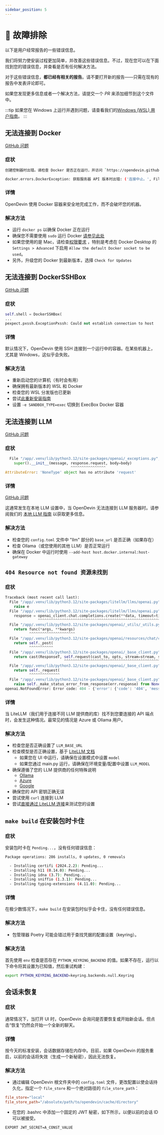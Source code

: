```yaml
---
sidebar_position: 5
---
```


# 🚧 故障排除

以下是用户经常报告的一些错误信息。

我们将努力使安装过程更加简单，并改善这些错误信息。不过，现在您可以在下面找到您的错误信息，并查看是否有任何解决方法。

对于这些错误信息，**都已经有相关的报告**。请不要打开新的报告——只需在现有的报告中发表评论即可。

如果您发现更多信息或者一个解决方法，请提交一个 *PR* 来添加细节到这个文件中。

:::tip
如果您在 Windows 上运行并遇到问题，请查看我们的[Windows (WSL) 用户指南](troubleshooting/windows)。
:::

## 无法连接到 Docker

[GitHub 问题](https://github.com/OpenDevin/OpenDevin/issues/1226)

### 症状

```bash
创建控制器时出错。请检查 Docker 是否正在运行，并访问 `https://opendevin.github.io/OpenDevin/modules/usage/troubleshooting` 获取更多调试信息。
```

```bash
docker.errors.DockerException: 获取服务器 API 版本时出错: ('连接中止。', FileNotFoundError(2, '没有这样的文件或目录'))
```

### 详情

OpenDevin 使用 Docker 容器来安全地完成工作，而不会破坏您的机器。

### 解决方法

* 运行 `docker ps` 以确保 Docker 正在运行
* 确保您不需要使用 `sudo` 运行 Docker [请参见此处](https://www.baeldung.com/linux/docker-run-without-sudo)
* 如果您使用的是 Mac，请检查[权限要求](https://docs.docker.com/desktop/mac/permission-requirements/) ，特别是考虑在 Docker Desktop 的 `Settings > Advanced` 下启用 `Allow the default Docker socket to be used`。
* 另外，升级您的 Docker 到最新版本，选择 `Check for Updates`

## 无法连接到 DockerSSHBox

[GitHub 问题](https://github.com/OpenDevin/OpenDevin/issues/1156)

### 症状

```python
self.shell = DockerSSHBox(
...
pexpect.pxssh.ExceptionPxssh: Could not establish connection to host
```

### 详情

默认情况下，OpenDevin 使用 SSH 连接到一个运行中的容器。在某些机器上，尤其是 Windows，这似乎会失败。

### 解决方法

* 重新启动您的计算机（有时会有用）
* 确保拥有最新版本的 WSL 和 Docker
* 检查您的 WSL 分发版也已更新
* 尝试[此重新安装指南](https://github.com/OpenDevin/OpenDevin/issues/1156#issuecomment-2064549427)
* 设置 `-e SANDBOX_TYPE=exec` 切换到 ExecBox Docker 容器

## 无法连接到 LLM

[GitHub 问题](https://github.com/OpenDevin/OpenDevin/issues/1208)

### 症状

```python
  File "/app/.venv/lib/python3.12/site-packages/openai/_exceptions.py", line 81, in __init__
    super().__init__(message, response.request, body=body)
                              ^^^^^^^^^^^^^^^^
AttributeError: 'NoneType' object has no attribute 'request'
```

### 详情

[GitHub 问题](https://github.com/OpenDevin/OpenDevin/issues?q=is%3Aissue+is%3Aopen+404)

这通常发生在本地 LLM 设置中，当 OpenDevin 无法连接到 LLM 服务器时。请参阅我们的 [本地 LLM 指南](llms/localLLMs) 以获取更多信息。

### 解决方法

* 检查您的 `config.toml` 文件中 "llm" 部分的 `base_url` 是否正确（如果存在）
* 检查 Ollama（或您使用的其他 LLM）是否正常运行
* 确保在 Docker 中运行时使用 `--add-host host.docker.internal:host-gateway`

## `404 Resource not found 资源未找到`

### 症状

```python
Traceback (most recent call last):
  File "/app/.venv/lib/python3.12/site-packages/litellm/llms/openai.py", line 414, in completion
    raise e
  File "/app/.venv/lib/python3.12/site-packages/litellm/llms/openai.py", line 373, in completion
    response = openai_client.chat.completions.create(**data, timeout=timeout)  # type: ignore
               ^^^^^^^^^^^^^^^^^^^^^^^^^^^^^^^^^^^^^^^^^^^^^^^^^^^^^^^^^^^^^^
  File "/app/.venv/lib/python3.12/site-packages/openai/_utils/_utils.py", line 277, in wrapper
    return func(*args, **kwargs)
           ^^^^^^^^^^^^^^^^^^^^^
  File "/app/.venv/lib/python3.12/site-packages/openai/resources/chat/completions.py", line 579, in create
    return self._post(
           ^^^^^^^^^^^
  File "/app/.venv/lib/python3.12/site-packages/openai/_base_client.py", line 1232, in post
    return cast(ResponseT, self.request(cast_to, opts, stream=stream, stream_cls=stream_cls))
                           ^^^^^^^^^^^^^^^^^^^^^^^^^^^^^^^^^^^^^^^^^^^^^^^^^^^^^^^^^^^^^^^^^
  File "/app/.venv/lib/python3.12/site-packages/openai/_base_client.py", line 921, in request
    return self._request(
           ^^^^^^^^^^^^^^
  File "/app/.venv/lib/python3.12/site-packages/openai/_base_client.py", line 1012, in _request
    raise self._make_status_error_from_response(err.response) from None
openai.NotFoundError: Error code: 404 - {'error': {'code': '404', 'message': 'Resource not found'}}
```

### 详情

当 LiteLLM（我们用于连接不同 LLM 提供商的库）找不到您要连接的 API 端点时，会发生这种情况。最常见的情况是 Azure 或 Ollama 用户。

### 解决方法

* 检查您是否正确设置了 `LLM_BASE_URL`
* 检查模型是否正确设置，基于 [LiteLLM 文档](https://docs.litellm.ai/docs/providers)
  * 如果您在 UI 中运行，请确保在设置模式中设置 `model`
  * 如果您通过 main.py 运行，请确保在环境变量/配置中设置 `LLM_MODEL`
* 确保遵循了您的 LLM 提供商的任何特殊说明
  * [Ollama](/OpenDevin/modules/usage/llms/localLLMs)
  * [Azure](/OpenDevin/modules/usage/llms/azureLLMs)
  * [Google](/OpenDevin/modules/usage/llms/googleLLMs)
* 确保您的 API 密钥正确无误
* 尝试使用 `curl` 连接到 LLM
* 尝试[直接通过 LiteLLM 连接](https://github.com/BerriAI/litellm)来测试您的设置

## `make build` 在安装包时卡住

### 症状

安装包时卡在 `Pending...`，没有任何错误信息：

```bash
Package operations: 286 installs, 0 updates, 0 removals

  - Installing certifi (2024.2.2): Pending...
  - Installing h11 (0.14.0): Pending...
  - Installing idna (3.7): Pending...
  - Installing sniffio (1.3.1): Pending...
  - Installing typing-extensions (4.11.0): Pending...
```

### 详情

在极少数情况下，`make build` 在安装包时似乎会卡住，没有任何错误信息。

### 解决方法

* 包管理器 Poetry 可能会错过用于查找凭据的配置设置（keyring）。

### 解决方法

首先使用 `env` 检查是否存在 `PYTHON_KEYRING_BACKEND` 的值。如果不存在，运行以下命令将其设置为已知值，然后重试构建：

```bash
export PYTHON_KEYRING_BACKEND=keyring.backends.null.Keyring
```

## 会话未恢复

### 症状

通常情况下，当打开 UI 时，OpenDevin 会询问是否要恢复或开始新会话。但点击“恢复”仍然会开始一个全新的聊天。

### 详情

按今天的标准安装，会话数据存储在内存中。目前，如果 OpenDevin 的服务重启，以前的会话将失效（生成一个新秘密），因此无法恢复。

### 解决方法

* 通过编辑 OpenDevin 根文件夹中的 `config.toml` 文件，更改配置以使会话持久化，指定一个 `file_store` 和一个绝对路径的 `file_store_path`：

```toml
file_store="local"
file_store_path="/absolute/path/to/opendevin/cache/directory"
```

* 在您的 .bashrc 中添加一个固定的 JWT 秘密，如下所示，以便以前的会话 ID 可以被接受。

```bash
EXPORT JWT_SECRET=A_CONST_VALUE
```
